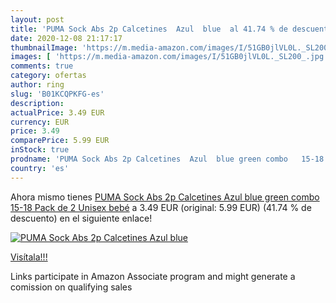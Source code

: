 ```yaml
---
layout: post
title: 'PUMA Sock Abs 2p Calcetines  Azul  blue  al 41.74 % de descuento'
date: 2020-12-08 21:17:17
thumbnailImage: 'https://m.media-amazon.com/images/I/51GB0jlVL0L._SL200_.jpg'
images: [ 'https://m.media-amazon.com/images/I/51GB0jlVL0L._SL200_.jpg' ]
comments: true
category: ofertas
author: ring
slug: 'B01KCQPKFG-es'
description:
actualPrice: 3.49 EUR
currency: EUR
price: 3.49
comparePrice: 5.99 EUR
inStock: true
prodname: 'PUMA Sock Abs 2p Calcetines  Azul  blue green combo   15-18  Pack de 2  Unisex bebé'
country: 'es'
---
```


Ahora mismo tienes [PUMA Sock Abs 2p Calcetines  Azul  blue green combo   15-18  Pack de 2  Unisex bebé](https://www.amazon.es/dp/B01KCQPKFG/?tag=tolees-21) a 3.49 EUR (original: 5.99 EUR) (41.74 %  de descuento) en el siguiente enlace!

[![PUMA Sock Abs 2p Calcetines  Azul  blue ](https://m.media-amazon.com/images/I/51GB0jlVL0L._SL200_.jpg)](https://www.amazon.es/dp/B01KCQPKFG/?tag=tolees-21)

[Visítala!!!](https://www.amazon.es/dp/B01KCQPKFG/?tag=tolees-21)

Links participate in Amazon Associate program and might generate a comission on qualifying sales
